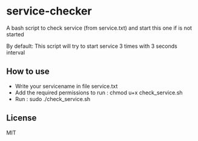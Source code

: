 # service-checker

 A bash script to check service (from service.txt) and start this one if is not started

 By default:
 This script will try to start service 3 times with 3 seconds interval


## How to use

- Write your servicename in file service.txt
- Add the required permissions to run : chmod u+x check_service.sh
- Run : sudo ./check_service.sh

## License

MIT
